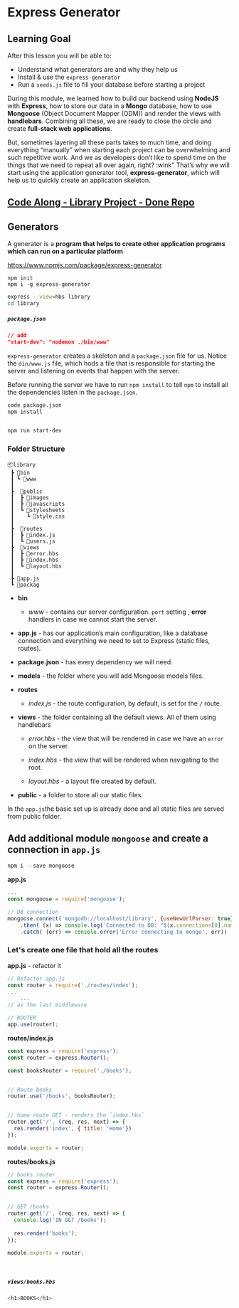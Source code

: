# Express Generator

## Learning Goal

After this lesson you will be able to:

- Understand what generators are and why they help us
- Install & use the `express-generator`
- Run a `seeds.js` file to fill your database before starting a project



During this module, we learned how to build our backend using **NodeJS** with **Express**, how to store our data in a **Mongo** database, how to use **Mongoose** (Object Document Mapper (ODM)) and render the views with **handlebars**. Combining all these, we are ready to close the circle and create **full-stack web applications**.



But, sometimes layering all these parts takes to much time, and doing everything “manually” when starting each project can be overwhelming and such repetitive work. And we as developers don’t like to spend time on the things that we need to repeat all over again, right? :wink" That’s why we will start using the application generator tool, **express-generator**, which will help us to quickly create an application skeleton.



## [Code Along - Library Project - Done Repo](<https://github.com/ross-u/Express-and-Mongoose---Library-Code-Along-done->)





## Generators

A generator is a **program that helps to create other application programs which can run on a particular platform**



<https://www.npmjs.com/package/express-generator>





```
npm init
npm i -g express-generator
```



```bash
express --view=hbs library
cd library
```



##### `package.json`

```json
// add
"start-dev": "nodemon ./bin/www"
```

`express-generator`  creates a skeleton and a `package.json` file for us. Notice the `din/www.js` file, which hods a file that is responsible for starting the server and listening on events that happen with the server.

Before running the server we have to run `npm install` to tell `npm` to install all the dependencies listen in the `package.json`.



```bash
code package.json
npm install


npm run start-dev
```







### Folder Structure



```
📦library
 ┣ 📂bin
 ┃ ┗ 📜www
 ┃
 ┣	📂public
 ┃ 	┣ 📂images
 ┃ 	┣ 📂javascripts
 ┃ 	┗ 📂stylesheets
 ┃ 	  ┗ 📜style.css
 ┃ 	
 ┣ 	📂routes
 ┃ 	┣ 📜index.js
 ┃ 	┗ 📜users.js
 ┣  📂views
 ┃  ┣ 📜error.hbs
 ┃  ┣ 📜index.hbs
 ┃  ┗ 📜layout.hbs
 ┃
 ┣ 📜app.js
 ┗ 📜packag
```

- **bin**

  - *www* - contains our server configuration. `port`  setting , **error** handlers in case we cannot start the server.

- **app.js** - has our application’s main configuration, like a database connection and everything we need to set to Express (static files, routes).

- **package.json** - has every dependency we will need.

- **models** - the folder where you will add Mongoose models files.

- **routes**

  - *index.js* - the route configuration, by default, is set for the `/` route.

    

- **views** - the folder containing all the default views. All of them using handlebars

  - *error.hbs* - the view that will be rendered in case we have an `error` on the server.

  - *index.hbs* - the view that will be rendered when navigating to the root.

  - *layout.hbs* - a layout file created by default.

    

- **public** - a folder to store all our static files. 

In the `app.js`the basic set up is already done and all static files are served from public folder.







## Add additional module `mongoose` and create a connection in `app.js`



```js
npm i --save mongoose
```





**app.js**

```js
...
const mongoose = require('mongoose');

// DB connection
mongoose.connect('mongodb://localhost/library', {useNewUrlParser: true})
    .then( (x) => console.log(`Connected to DB: "${x.connections[0].name}"`))
    .catch( (err) => console.error('Error connecting to mongo', err))

```







### Let's create one file that hold all the routes 

**app.js** - refactor it

```js
// Refactor app.js
const router = require('./routes/index');
...
	...
// as the last middleware

// ROUTER
app.use(router);

```





**routes/index.js**

```js
const express = require('express');
const router = express.Router();

const booksRouter = require('./books');


// Route books
router.use('/books', booksRouter);


// home route GET - renders the `index.hbs`
router.get('/', (req, res, next) => {
  res.render('index', { title: 'Home'})
});

module.exports = router;
```





**routes/books.js**

```js
// books router
const express = require('express');
const router = express.Router();


// GET /books
router.get('/', (req, res, next) => {
  console.log('IN GET /books');
  
  res.render('books');
});

module.exports = router;
```



<br>



##### `views/books.hbs`

```js
<h1>BOOKS</h1>
```

